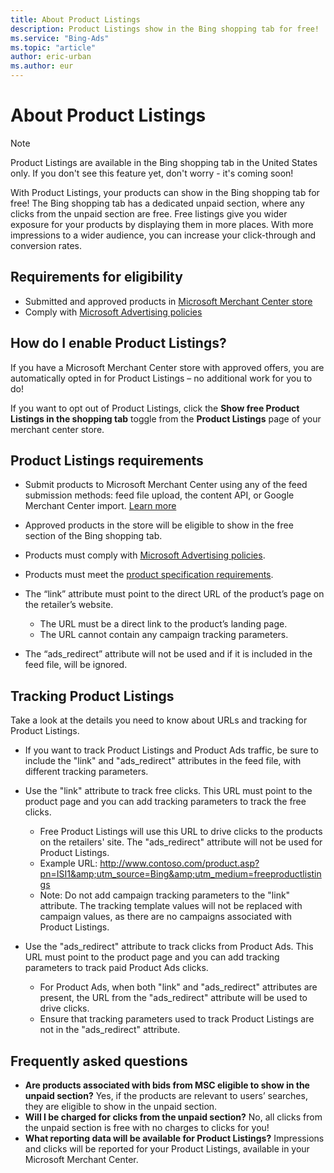 ```yaml
---
title: About Product Listings
description: Product Listings show in the Bing shopping tab for free!
ms.service: "Bing-Ads"
ms.topic: "article"
author: eric-urban
ms.author: eur
---
```


# About Product Listings

> [!NOTE]
> Product Listings are available in the Bing shopping tab in the United States only. If you don't see this feature yet, don't worry - it's coming soon!

With Product Listings, your products can show in the Bing shopping tab for free! The Bing shopping tab has a dedicated unpaid section, where any clicks from the unpaid section are free. Free listings give you wider exposure for your products by displaying them in more places. With more impressions to a wider audience, you can increase your click-through and conversion rates.

## Requirements for eligibility

- Submitted and approved products in [Microsoft Merchant Center store](./hlp_BA_PROC_CreateBingMerchantCenterStore.md)
- Comply with [Microsoft Advertising policies](./hlp_BA_CONC_EditorialGuidelines.md)

## How do I enable Product Listings?

If you have a Microsoft Merchant Center store with approved offers, you are automatically opted in for Product Listings – no additional work for you to do!

If you want to opt out of Product Listings, click the **Show free Product Listings in the shopping tab**  toggle from the **Product Listings** page of your merchant center store.

## Product Listings requirements

- Submit products to Microsoft Merchant Center using any of the feed submission methods: feed file upload, the content API, or Google Merchant Center import. [Learn more](./hlp_BA_CONC_BMCWhatIsCatalog.md)
- Approved products in the store will be eligible to show in the free section of the Bing shopping tab.
- Products must comply with [Microsoft Advertising policies](./hlp_BA_CONC_EditorialGuidelines.md).
- Products must meet the [product specification requirements](./hlp_BA_CONC_AboutBingMerchantCenterCatalogFile.md).
- The “link” attribute must point to the direct URL of the product’s page on the retailer’s website.
  - The URL must be a direct link to the product’s landing page.
  - The URL cannot contain any campaign tracking parameters.

- The “ads_redirect” attribute will not be used and if it is included in the feed file, will be ignored.

## Tracking Product Listings

Take a look at the details you need to know about URLs and tracking for Product Listings.

- If you want to track Product Listings and Product Ads traffic, be sure to include the "link" and "ads_redirect" attributes in the feed file, with different tracking parameters.
- Use the "link" attribute to track free clicks. This URL must point to the product page and you can add tracking parameters to track the free clicks.
  - Free Product Listings will use this URL to drive clicks to the products on the retailers' site. The "ads_redirect" attribute will not be used for Product Listings.
  - Example URL: http://www.contoso.com/product.asp?pn=ISI1&amp;utm_source=Bing&amp;utm_medium=freeproductlistings​
  - Note: Do not add campaign tracking parameters to the "link" attribute. The tracking template values will not be replaced with campaign values, as there are no campaigns associated with Product Listings.

- Use the "ads_redirect" attribute to track clicks from Product Ads. This URL must point to the product page and you can add tracking parameters to track paid Product Ads clicks.
  - For Product Ads, when both "link" and "ads_redirect" attributes are present, the URL from the "ads_redirect" attribute will be used to drive clicks.
  - Ensure that tracking parameters used to track Product Listings are not in the "ads_redirect" attribute.

## Frequently asked questions

- **Are products associated with bids from MSC eligible to show in the unpaid section?** Yes, if the products are relevant to users’ searches, they are eligible to show in the unpaid section.
- **Will I be charged for clicks from the unpaid section?** No, all clicks from the unpaid section is free with no charges to clicks for you!
- **What reporting data will be available for Product Listings?** Impressions and clicks will be reported for your Product Listings, available in your Microsoft Merchant Center.


